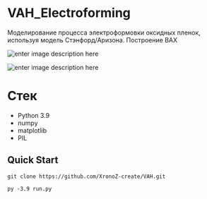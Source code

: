 # VAH_Electroforming
Моделирование процесса электроформовки оксидных пленок, используя модель Стэнфорд/Аризона. Построение ВАХ

![enter image description here](https://user-images.githubusercontent.com/70958549/101754504-dd9de880-3ae4-11eb-89b2-30f9c06dc160.png)

![enter image description here](https://user-images.githubusercontent.com/70958549/173409201-e820f493-734e-41ae-987c-2217a9a1295e.png)
# Стек

 - Python 3.9
 - numpy
 - matplotlib
 - PIL

## Quick Start

```
git clone https://github.com/XronoZ-create/VAH.git
```
```
py -3.9 run.py
```
